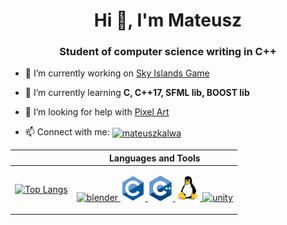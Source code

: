 <h1 align="center">Hi 👋, I'm Mateusz</h1>
<h3 align="center">Student of computer science writing in C++</h3>

- 🔭 I’m currently working on [Sky Islands Game](https://github.com/Clwmm/SkyIslandsGame)

- 🌱 I’m currently learning **C, C++17, SFML lib, BOOST lib**

- 🤝 I’m looking for help with [Pixel Art](https://github.com/Clwmm/SkyIslandsGame)

- 📫 Connect with me: <a href="https://linkedin.com/in/mateuszkalwa" target="blank"><img align="center" src="https://raw.githubusercontent.com/rahuldkjain/github-profile-readme-generator/master/src/images/icons/Social/linked-in-alt.svg" alt="mateuszkalwa" height="15" width="20" /></a>

|   | Languages and Tools |
| ------------- | ------------- |
|   [![Top Langs](https://github-readme-stats.vercel.app/api/top-langs/?username=Clwmm&layout=compact)](https://github.com/anuraghazra/github-readme-stats)    | <p align="left"> <a href="https://www.blender.org/" target="_blank" rel="noreferrer"> <img src="https://download.blender.org/branding/community/blender_community_badge_white.svg" alt="blender" width="40" height="40"/> </a> <a href="https://www.cprogramming.com/" target="_blank" rel="noreferrer"> <img src="https://raw.githubusercontent.com/devicons/devicon/master/icons/c/c-original.svg" alt="c" width="40" height="40"/> </a> <a href="https://www.w3schools.com/cpp/" target="_blank" rel="noreferrer"> <img src="https://raw.githubusercontent.com/devicons/devicon/master/icons/cplusplus/cplusplus-original.svg" alt="cplusplus" width="40" height="40"/> </a> <a href="https://www.linux.org/" target="_blank" rel="noreferrer"> <img src="https://raw.githubusercontent.com/devicons/devicon/master/icons/linux/linux-original.svg" alt="linux" width="40" height="40"/> </a> <a href="https://unity.com/" target="_blank" rel="noreferrer"> <img src="https://www.vectorlogo.zone/logos/unity3d/unity3d-icon.svg" alt="unity" width="40" height="40"/> </a> </p>  |
